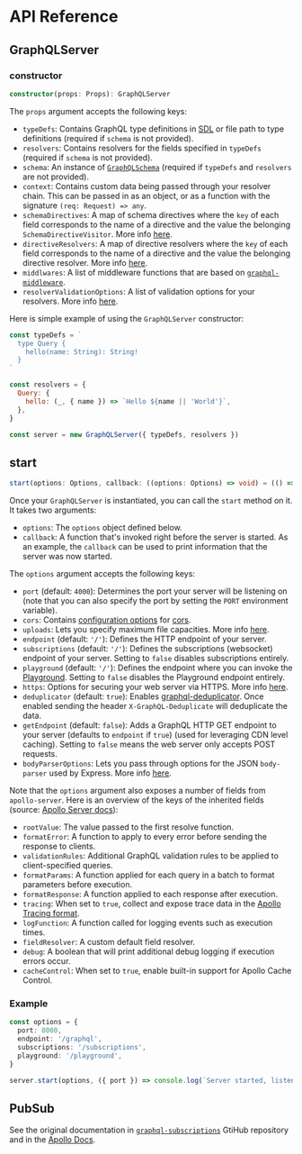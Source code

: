 # API Reference

## GraphQLServer

### constructor

```ts
constructor(props: Props): GraphQLServer
```

The `props` argument accepts the following keys:

- `typeDefs`: Contains GraphQL type definitions in [SDL](https://blog.graph.cool/graphql-sdl-schema-definition-language-6755bcb9ce51) or file path to type definitions (required if `schema` is not provided).
- `resolvers`: Contains resolvers for the fields specified in `typeDefs` (required if `schema` is not provided).
- `schema`: An instance of [`GraphQLSchema`](http://graphql.org/graphql-js/type/#graphqlschema) (required if `typeDefs` and `resolvers` are not provided).
- `context`: Contains custom data being passed through your resolver chain. This can be passed in as an object, or as a function with the signature `(req: Request) => any`.
- `schemaDirectives`: A map of schema directives where the `key` of each field corresponds to the name of a directive and the value the belonging `SchemaDirectiveVisitor`. More info [here](https://www.apollographql.com/docs/graphql-tools/schema-directives.html#Using-schema-directives).
- `directiveResolvers`: A map of directive resolvers where the `key` of each field corresponds to the name of a directive and the value the belonging directive resolver. More info [here](https://www.apollographql.com/docs/graphql-tools/schema-directives.html#What-about-directiveResolvers).
- `middlwares`:  A list of middleware functions that are based on [`graphql-middleware`](https://github.com/graphcool/graphql-middleware).
- `resolverValidationOptions`: A list of validation options for your resolvers. More info [here](https://www.apollographql.com/docs/graphql-tools/resolvers.html#addResolveFunctionsToSchema).

<!-- | **Key** | **Type** | **Default** | **Note** |
| ---  | --- | --- | --- |
| `typeDefs` | String  |  `null` | Contains GraphQL type definitions in [SDL](https://blog.graph.cool/graphql-sdl-schema-definition-language-6755bcb9ce51) or file path to type definitions (required if `schema` is not provided)  |
| `resolvers`  | Object  |  `null`  | Contains resolvers for the fields specified in `typeDefs` (required if `schema` is not provided) |
| `schema`  | Object |  `null`  | An instance of [`GraphQLSchema`](http://graphql.org/graphql-js/type/#graphqlschema) (required if `typeDefs` and `resolvers` are not provided) |
| `context`  | Object or Function  |  `{}`  | Contains custom data being passed through your resolver chain. This can be passed in as an object, or as a Function with the signature `(req: Request) => any`  |
| `directiveResolvers`  | Object  | `null` |  A map of directive resolvers where the `key` of each field corresponds to the name of a directive and the value the belonging directive resolver. More info [here](https://www.apollographql.com/docs/graphql-tools/schema-directives.html#What-about-directiveResolvers). |
| `schemaDirectives`  | Object | `null` | A map of schema directives where the `key` of each field corresponds to the name of a directive and the value the belonging `SchemaDirectiveVisitor`. More info [here](https://www.apollographql.com/docs/graphql-tools/schema-directives.html#Using-schema-directives). |
| `middlewares`  | [Function] |  | A list of middleware functions based on [`graphql-middleware`](https://github.com/graphcool/graphql-middleware). |
| `resolverValidationOptions` | Object | `null` | A list of validation options for your resolvers. More info [here](https://www.apollographql.com/docs/graphql-tools/resolvers.html#addResolveFunctionsToSchema). | -->

Here is simple example of using the `GraphQLServer` constructor:

```js
const typeDefs = `
  type Query {
    hello(name: String): String!
  }
`

const resolvers = {
  Query: {
    hello: (_, { name }) => `Hello ${name || 'World'}`,
  },
}

const server = new GraphQLServer({ typeDefs, resolvers })
```

## start

```ts
start(options: Options, callback: ((options: Options) => void) = (() => null)): Promise<void>
```

Once your `GraphQLServer` is instantiated, you can call the `start` method on it. It takes two arguments:

- `options`: The `options` object defined below.
- `callback`: A function that's invoked right before the server is started. As an example, the `callback` can be used to print information that the server was now started.

The `options` argument accepts the following keys:

- `port` (default: `4000`): Determines the port your server will be listening on (note that you can also specify the port by setting the `PORT` environment variable).
- `cors`: Contains [configuration options](https://github.com/expressjs/cors#configuration-options) for [cors](https://github.com/expressjs/cors).
- `uploads`: Lets you specify maximum file capacities. More info [here](https://github.com/jaydenseric/apollo-upload-server#options).
- `endpoint` (default: `'/'`): Defines the HTTP endpoint of your server.
- `subscriptions` (default: `'/'`): Defines the subscriptions (websocket) endpoint of your server. Setting to `false` disables subscriptions entirely.
- `playground` (default: `'/'`): Defines the endpoint where you can invoke the [Playground](https://github.com/graphcool/graphql-playground). Setting to `false` disables the Playground endpoint entirely.
- `https`: Options for securing your web server via HTTPS. More info [here](https://nodejs.org/api/https.html).
- `deduplicator` (default: `true`): Enables [graphql-deduplicator](https://github.com/gajus/graphql-deduplicator). Once enabled sending the header `X-GraphQL-Deduplicate` will deduplicate the data.
- `getEndpoint` (default: `false`): Adds a GraphQL HTTP GET endpoint to your server (defaults to `endpoint` if `true`) (used for leveraging CDN level caching). Setting to `false` means the web server only accepts POST requests.
- `bodyParserOptions`: Lets you pass through options for the JSON `body-parser` used by Express. More info [here](https://github.com/expressjs/body-parser#options).

Note that the `options` argument also exposes a number of fields from `apollo-server`. Here is an overview of the keys of the inherited fields (source: [Apollo Server docs](https://github.com/apollographql/apollo-server#options)):

* `rootValue`: The value passed to the first resolve function.
* `formatError`: A function to apply to every error before sending the response to clients.
* `validationRules`: Additional GraphQL validation rules to be applied to client-specified queries.
* `formatParams`: A function applied for each query in a batch to format parameters before execution.
* `formatResponse`: A function applied to each response after execution.
* `tracing`: When set to `true`, collect and expose trace data in the [Apollo Tracing format](https://github.com/apollographql/apollo-tracing).
* `logFunction`: A function called for logging events such as execution times.
* `fieldResolver`: A custom default field resolver.
* `debug`: A boolean that will print additional debug logging if execution errors occur.
* `cacheControl`: When set to `true`, enable built-in support for Apollo Cache Control.

<!-- | Key | Type | Note |
| ---  | --- | --- |
| `cacheControl`  | Boolean  | Enable extension that returns Cache Control data in the response |
| `formatError`  | Number | A function to apply to every error before sending the response to clients |
| `logFunction`  | LogFunction  | A function called for logging events such as execution times |
| `rootValue` | any  | RootValue passed to GraphQL execution |
| `validationRules` | Array of functions | DAdditional GraphQL validation rules to be applied to client-specified queries |
| `fieldResolver` | GraphQLFieldResolver  | Provides information about upload limits; the object can have any combination of the following three keys: `maxFieldSize`, `maxFileSize`, `maxFiles`; each of these have values of type Number; setting to `false` disables file uploading |
| `formatParams` | Function  | A function applied for each query in a batch to format parameters before execution |
| `formatResponse` | Function | A function applied to each response after execution |
| `debug` | boolean  | Print additional debug logging if execution errors occur | -->

### Example

```ts
const options = {
  port: 8000,
  endpoint: '/graphql',
  subscriptions: '/subscriptions',
  playground: '/playground',
}

server.start(options, ({ port }) => console.log(`Server started, listening on port ${port} for incoming requests.`))
```

## PubSub

See the original documentation in [`graphql-subscriptions`](https://github.com/apollographql/graphql-subscriptions) GtiHub repository and in the [Apollo Docs](https://www.apollographql.com/docs/graphql-subscriptions/).